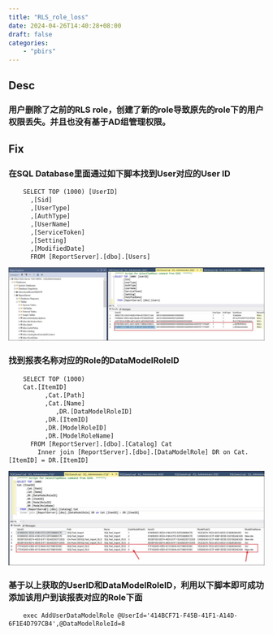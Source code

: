 ```yaml
---
title: "RLS_role_loss"
date: 2024-04-26T14:40:28+08:00
draft: false
categories:
    - "pbirs"
---
```


## Desc
### 用户删除了之前的RLS role，创建了新的role导致原先的role下的用户权限丢失。并且也没有基于AD组管理权限。

## Fix
### 在SQL Database里面通过如下脚本找到User对应的User ID
		SELECT TOP (1000) [UserID]
	      ,[Sid]
	      ,[UserType]
	      ,[AuthType]
	      ,[UserName]
	      ,[ServiceToken]
	      ,[Setting]
	      ,[ModifiedDate]
          FROM [ReportServer].[dbo].[Users]
![Alt text](image.png)
### 找到报表名称对应的Role的DataModelRoleID
		SELECT TOP (1000) 
		Cat.[ItemID]
		      ,Cat.[Path]
		      ,Cat.[Name]
		         ,DR.[DataModelRoleID]
		      ,DR.[ItemID]
		      ,DR.[ModelRoleID]
		      ,DR.[ModelRoleName]
		  FROM [ReportServer].[dbo].[Catalog] Cat
            Inner join [ReportServer].[dbo].[DataModelRole] DR on Cat.[ItemID] = DR.[ItemID]
![Alt text](image-1.png)
### 基于以上获取的UserID和DataModelRoleID，利用以下脚本即可成功添加该用户到该报表对应的Role下面
		exec AddUserDataModelRole @UserId='414BCF71-F45B-41F1-A14D-6F1E4D797CB4',@DataModelRoleId=8

